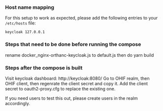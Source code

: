 ### Host name mapping

For this setup to work as expected, please add the following entries to your `/etc/hosts` file:

```
keycloak 127.0.0.1
```

### Steps that need to be done before running the compose


rename docker_nginx-orthanc-keycloak.js to default.js then do yarn build

### Steps after the compose is built

Visit keycloak dashboard: http://keycloak:8080/
Go to OHIF realm, then OHIF client, then regenrate the client secret and copy it.
Add the client secret to oauth2-proxy.cfg to replace the existing one.

If you need users to test this out, please create users in the realm accordingly.

